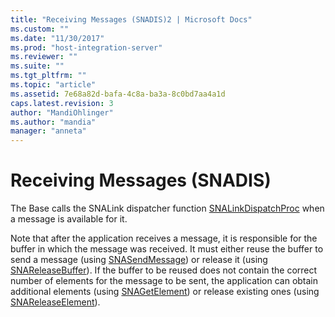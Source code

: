```yaml
---
title: "Receiving Messages (SNADIS)2 | Microsoft Docs"
ms.custom: ""
ms.date: "11/30/2017"
ms.prod: "host-integration-server"
ms.reviewer: ""
ms.suite: ""
ms.tgt_pltfrm: ""
ms.topic: "article"
ms.assetid: 7e68a82d-bafa-4c8a-ba3a-8c0bd7aa4a1d
caps.latest.revision: 3
author: "MandiOhlinger"
ms.author: "mandia"
manager: "anneta"
---
```

# Receiving Messages (SNADIS)
The Base calls the SNALink dispatcher function [SNALinkDispatchProc](../core/snalinkdispatchproc1.md) when a message is available for it.  
  
 Note that after the application receives a message, it is responsible for the buffer in which the message was received. It must either reuse the buffer to send a message (using [SNASendMessage](../core/snasendmessage2.md)) or release it (using [SNAReleaseBuffer](../core/snareleasebuffer2.md)). If the buffer to be reused does not contain the correct number of elements for the message to be sent, the application can obtain additional elements (using [SNAGetElement](../core/snagetelement2.md)) or release existing ones (using [SNAReleaseElement](../core/snareleaseelement2.md)).